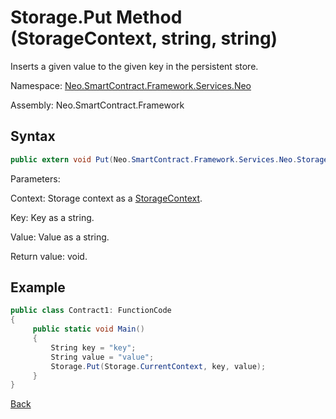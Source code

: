 # Storage.Put Method (StorageContext, string, string)

Inserts a given value to the given key in the persistent store.

Namespace: [Neo.SmartContract.Framework.Services.Neo](../../neo.md)

Assembly: Neo.SmartContract.Framework

## Syntax

```c#
public extern void Put(Neo.SmartContract.Framework.Services.Neo.StorageContext context, string key, string value)
```

Parameters:

Context: Storage context as a [StorageContext](../StorageContex.md).

Key: Key as a string.

Value: Value as a string.

Return value: void.

## Example

```c#
public class Contract1: FunctionCode
{
     public static void Main()
     {
         String key = "key";
         String value = "value";
         Storage.Put(Storage.CurrentContext, key, value);
     }
}
```



[Back](../Storage.md)